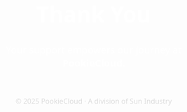 <!DOCTYPE html>
<html lang="en">
<head>
  <meta charset="UTF-8" />
  <title>Thank You – PookieCloud</title>
  <meta name="viewport" content="width=device-width, initial-scale=1.0" />
</head>
<body style="
  margin: 0;
  background: url('https://cdn.discordapp.com/attachments/1369233338786906112/1369235697533190184/Picsart_25-05-06_14-23-37-915.jpg') no-repeat center center fixed;
  background-size: cover;
  font-family: 'Segoe UI', sans-serif;
  color: white;
  text-align: center;
  height: 100vh;
  display: flex;
  flex-direction: column;
  justify-content: center;
">

  <h1 style="font-size: 50px; font-weight: 700; margin-bottom: 10px;">Thank You</h1>
  <p style="font-size: 22px; font-weight: 400;">Your support empowers our journey at <strong>PookieCloud</strong>.</p>
  <p style="font-size: 16px; color: #dddddd; margin-top: 40px;">&copy; 2025 PookieCloud · A division of Sun Industry</p>

</body>
</html>
